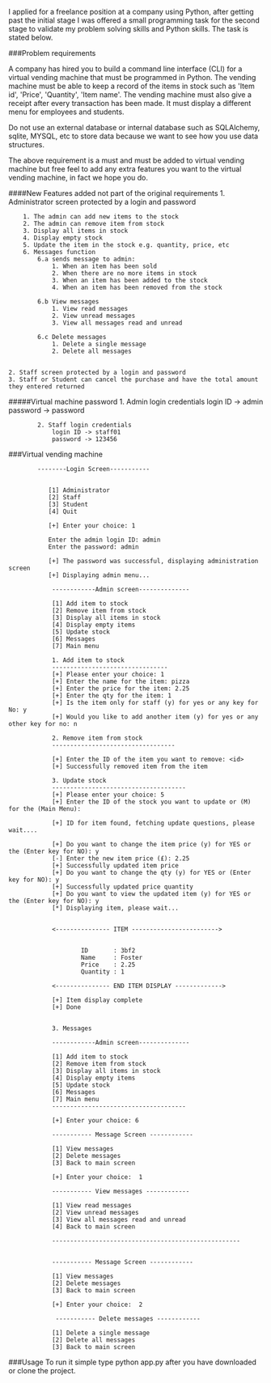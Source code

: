 
I applied for a freelance position at a company using Python, after getting past the initial stage I was offered a small 
programming task for the second stage to validate my problem solving skills and Python skills. The task is stated
below.

###Problem requirements

A company has hired you to build a command line interface (CLI) for a virtual vending machine that must be programmed 
in Python. The vending machine must be able to keep a record of the items in stock such as 
'Item id', 'Price', 'Quantity', 'Item name'. The vending machine must also give a receipt after 
every transaction has been made. It must display a different menu for employees and students. 

Do not use an external database or internal database such as SQLAlchemy, sqlite, MYSQL, etc to store data
because we want to see how you use data structures.

The above requirement is a must and must be added to virtual vending machine but free feel to add any 
extra features you want to the virtual vending machine, in fact we hope you do.


####New Features added not part of the original requirements
    1. Administrator screen protected by a login and password
    
        1. The admin can add new items to the stock
        2. The admin can remove item from stock
        3. Display all items in stock
        4. Display empty stock
        5. Update the item in the stock e.g. quantity, price, etc
        6. Messages function 
            6.a sends message to admin:
                1. When an item has been sold
                2. When there are no more items in stock
                3. When an item has been added to the stock
                4. When an item has been removed from the stock
            
            6.b View messages
                1. View read messages
                2. View unread messages
                3. View all messages read and unread
                
            6.c Delete messages
                1. Delete a single message
                2. Delete all messages
                
    
    2. Staff screen protected by a login and password     
    3. Staff or Student can cancel the purchase and have the total amount they entered returned              
   
    
    

 #####Virtual machine password
            1. Admin login credentials
                login ID -> admin
                password -> password
            
            2. Staff login credentials
                login ID -> staff01
                password -> 123456
                
     
    
 ###Virtual vending machine
 
            --------Login Screen-----------
    
    
               [1] Administrator
               [2] Staff
               [3] Student
               [4] Quit
               
               [+] Enter your choice: 1
               
               Enter the admin login ID: admin
               Enter the password: admin
               
               [+] The password was successful, displaying administration screen
               [+] Displaying admin menu...
               
                ------------Admin screen--------------
        
                [1] Add item to stock
                [2] Remove item from stock
                [3] Display all items in stock
                [4] Display empty items
                [5] Update stock
                [6] Messages
                [7] Main menu
                
                1. Add item to stock
                --------------------------------
                [+] Please enter your choice: 1
                [+] Enter the name for the item: pizza
                [+] Enter the price for the item: 2.25
                [+] Enter the qty for the item: 1
                [+] Is the item only for staff (y) for yes or any key for No: y
                [+] Would you like to add another item (y) for yes or any other key for no: n
                
                2. Remove item from stock
                ----------------------------------
                
                [+] Enter the ID of the item you want to remove: <id>
                [+] Successfully removed item from the item
                
                3. Update stock
                -------------------------------------
                [+] Please enter your choice: 5
                [+] Enter the ID of the stock you want to update or (M) for the (Main Menu): 
                
                [+] ID for item found, fetching update questions, please wait....

                [+] Do you want to change the item price (y) for YES or the (Enter key for NO): y
                [-] Enter the new item price (£): 2.25
                [+] Successfully updated item price
                [+] Do you want to change the qty (y) for YES or (Enter key for NO): y
                [+] Successfully updated price quantity
                [+] Do you want to view the updated item (y) for YES or the (Enter key for NO): y
                [*] Displaying item, please wait...


                <--------------- ITEM ------------------------>
                
                
                        ID       : 3bf2
                        Name     : Foster
                        Price    : 2.25
                        Quantity : 1
                        
                <--------------- END ITEM DISPLAY ------------->
                
                [+] Item display complete
                [+] Done
                
                
                3. Messages
                
                ------------Admin screen--------------
        
                [1] Add item to stock
                [2] Remove item from stock
                [3] Display all items in stock
                [4] Display empty items
                [5] Update stock
                [6] Messages
                [7] Main menu
                -------------------------------------
                
                [+] Enter your choice: 6
                
                ----------- Message Screen ------------

                [1] View messages
                [2] Delete messages
                [3] Back to main screen
                
                [+] Enter your choice:  1
                
                ----------- View messages ------------

                [1] View read messages
                [2] View unread messages
                [3] View all messages read and unread
                [4] Back to main screen

                ----------------------------------------------------
                
                
                ----------- Message Screen ------------

                [1] View messages
                [2] Delete messages
                [3] Back to main screen
                
                [+] Enter your choice:  2
                
                 ----------- Delete messages ------------

                [1] Delete a single message
                [2] Delete all messages
                [3] Back to main screen
                 
                


###Usage
To run it simple type python app.py after you have downloaded or clone the project.